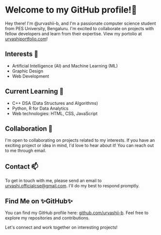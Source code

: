 <!---
urvashii-b/urvashii-b is a ✨ special ✨ repository because its `README.md` (this file) appears on your GitHub profile.
You can click the Preview link to take a look at your changes.
--->
# Welcome to my GitHub profile!👋

Hey there! I'm @urvashii-b, and I'm a passionate computer science student from PES University, Bengaluru. I'm excited to collaborate on projects with fellow developers and learn from their expertise. View my portolio at [urvashiportfolio.com](https://www.urvashiportfolio.com)!

## Interests 👀

- Artificial Intelligence (AI) and Machine Learning (ML)
- Graphic Design
- Web Development

## Current Learning 🌱

- C++ DSA (Data Structures and Algorithms)
- Python, R for Data Analytics
- Web technologies: HTML, CSS, JavaScript

## Collaboration 💞️

I'm open to collaborating on projects related to my interests. If you have an exciting project or idea in mind, I'd love to hear about it! You can reach out to me through email.

## Contact 📫 

To get in touch with me, please send an email to [urvashi.officialcse@gmail.com](mailto:your-email-address@gmail.com). I'll do my best to respond promptly.

## Find Me on ✨GitHub✨

You can find my GitHub profile here: [github.com/urvashii-b](https://github.com/urvashii-b). Feel free to explore my repositories and contributions.

Let's connect and work together on interesting projects!
